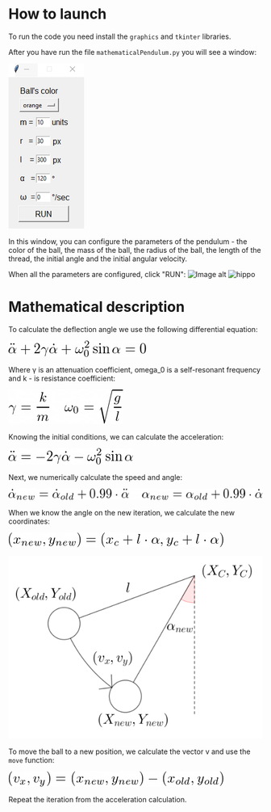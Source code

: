 # How to launch

To run the code you need install the `graphics` and `tkinter` libraries.

After you have run the file `mathematicalPendulum.py` you will see a window:

![Image alt](https://github.com/r0mbeg/mathematicalPendulum/blob/main/pendulumFormulasAndImages/interface.png)

In this window, you can configure the parameters of the pendulum - the color of the ball, the mass of the ball, the radius of the ball, the length of the thread, the initial angle and the initial angular velocity.

When all the parameters are configured, click "RUN":
![Image alt](https://github.com/r0mbeg/mathematicalPendulum/blob/main/pendulumFormulasAndImages/Pendulum.gif.png)
![hippo](https://media3.giphy.com/media/aUovxH8Vf9qDu/giphy.gif)

# Mathematical description

To calculate the deflection angle we use the following differential equation:

![Image alt](https://github.com/r0mbeg/mathematicalPendulum/blob/main/pendulumFormulasAndImages/equation.png)

Where γ is an attenuation coefficient, omega_0 is a self-resonant frequency and k - is resistance coefficient:

![Image alt](https://github.com/r0mbeg/mathematicalPendulum/blob/main/pendulumFormulasAndImages/gammaAndOmega0.png)

Knowing the initial conditions, we can calculate the acceleration:

![Image alt](https://github.com/r0mbeg/mathematicalPendulum/blob/main/pendulumFormulasAndImages/acceleration.png)

Next, we numerically calculate the speed and angle:

![Image alt](https://github.com/r0mbeg/mathematicalPendulum/blob/main/pendulumFormulasAndImages/angleAndVelocity.png)

When we know the angle on the new iteration, we calculate the new coordinates:

![Image alt](https://github.com/r0mbeg/mathematicalPendulum/blob/main/pendulumFormulasAndImages/newCoords.png)

![Image alt](https://github.com/r0mbeg/mathematicalPendulum/blob/main/pendulumFormulasAndImages/nextIteration1.png)

To move the ball to a new position, we calculate the vector v and use the `move` function:

![Image alt](https://github.com/r0mbeg/mathematicalPendulum/blob/main/pendulumFormulasAndImages/move.png)

Repeat the iteration from the acceleration calculation.


